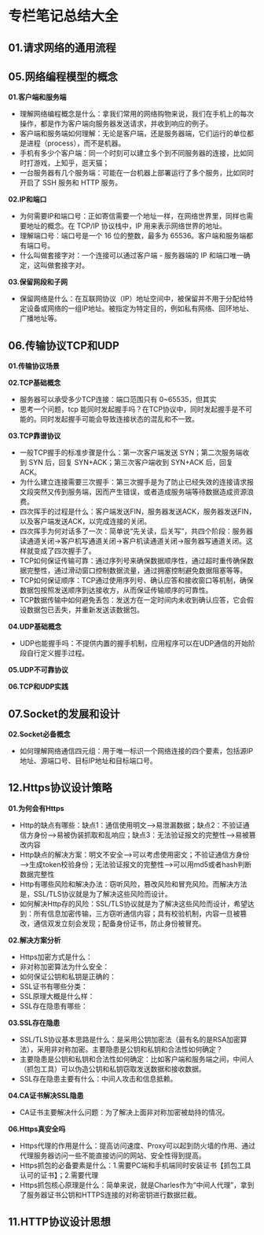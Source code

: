 # 专栏笔记总结大全


## 01.请求网络的通用流程

## 05.网络编程模型的概念

**01.客户端和服务端**

- 理解网络编程概念是什么：拿我们常用的网络购物来说，我们在手机上的每次操作，都是作为客户端向服务器发送请求，并收到响应的例子。
- 客户端和服务端如何理解：无论是客户端，还是服务器端，它们运行的单位都是进程（process），而不是机器。
- 手机有多少个客户端：同一个时刻可以建立多个到不同服务器的连接，比如同时打游戏，上知乎，逛天猫；
- 一台服务器有几个服务端：可能在一台机器上部署运行了多个服务，比如同时开启了 SSH 服务和 HTTP 服务。

**02.IP和端口**

- 为何需要IP和端口号：正如寄信需要一个地址一样，在网络世界里，同样也需要地址的概念。在 TCP/IP 协议栈中，IP 用来表示网络世界的地址。
- 理解端口号：端口号是一个 16 位的整数，最多为 65536。客户端和服务端都有端口号。
- 什么叫做套接字对：一个连接可以通过客户端 - 服务器端的 IP 和端口唯一确定，这叫做套接字对。

**03.保留网段和子网**

- 保留网络是什么：在互联网协议（IP）地址空间中，被保留并不用于分配给特定设备或网络的一组IP地址。被指定为特定目的，例如私有网络、回环地址、广播地址等。



## 06.传输协议TCP和UDP

**01.传输协议场景**


**02.TCP基础概念**

- 服务器可以承受多少TCP连接：端口范围只有 0~65535，但其实
- 思考一个问题，tcp 能同时发起握手吗？在TCP协议中，同时发起握手是不可能的。同时发起握手可能会导致连接状态的混乱和不一致。

**03.TCP靠谱协议**

- 一般TCP握手的标准步骤是什么：第一次客户端发送 SYN；第二次服务端收到 SYN 后，回复 SYN+ACK；第三次客户端收到 SYN+ACK 后，回复 ACK。
- 为什么建立连接需要三次握手：第三次握手是为了防止已经失效的连接请求报文段突然又传到服务端，因而产生错误，或者造成服务端等待数据造成资源浪费。
- 四次挥手的过程是什么：客户端发送FIN，服务器发送ACK，服务器发送FIN，以及客户端发送ACK，以完成连接的关闭。
- 四次挥手为何对话多了一次：简单说“先关读，后关写”，共四个阶段：服务器读通道关闭->客户机写通道关闭->客户机读通道关闭->服务器写通道关闭。这样就变成了四次握手了。
- TCP如何保证传输可靠：通过序列号来确保数据顺序性，通过超时重传确保数据完整性，通过滑动窗口控制数据流量，通过拥塞控制避免数据阻塞等等。
- TCP如何保证顺序：TCP通过使用序列号、确认应答和接收窗口等机制，确保数据包按照发送顺序到达接收方，从而保证传输顺序的可靠性。
- TCP数据传输中如何避免丢包：发送方在一定时间内未收到确认应答，它会假设数据包已丢失，并重新发送该数据包。

**04.UDP基础概念**

- UDP也能握手吗：不提供内置的握手机制，应用程序可以在UDP通信的开始阶段自行定义握手过程。

**05.UDP不可靠协议**

**06.TCP和UDP实践**

## 07.Socket的发展和设计

**02.Socket必备概念**

- 如何理解网络通信四元组：用于唯一标识一个网络连接的四个要素，包括源IP地址、源端口号、目标IP地址和目标端口号。


## 12.Https协议设计策略

**01.为何会有Https**

- Http的缺点有哪些：缺点1：通信使用明文——>易泄漏数据；缺点2：不验证通信方身份——>易被伪装抓取和乱响应；缺点3：无法验证报文的完整性——>易被篡改内容
- Http缺点的解决方案：明文不安全——>可以考虑使用密文；不验证通信方身份——>生成token校验身份；无法验证报文的完整性——>可以用md5或者hash判断数据完整性
- Http有哪些风险和解决办法：窃听风险，篡改风险和冒充风险。而解决方法是，SSL/TLS协议就是为了解决这些风险而设计。
- 如何解决Http存的风险：SSL/TLS协议就是为了解决这些风险而设计，希望达到：所有信息加密传输，三方窃听通信内容；具有校验机制，内容一旦被篡改，通信双发立刻会发现；配备身份证书，防止身份被冒充。

**02.解决方案分析**

- Https加密方式是什么：
- 非对称加密算法为什么安全：
- 如何保证公钥和私钥是正确的：
- SSL证书有哪些分类：
- SSL原理大概是什么样：
- SSL存在隐患有哪些：


**03.SSL存在隐患**

- SSL/TLS协议基本思路是什么：是采用公钥加密法（最有名的是RSA加密算法），采用非对称加密。主要隐患是公钥和私钥和合法性如何确定？
- 主要隐患是公钥和私钥和合法性如何确定：比如客户端和服务端之间，中间人（抓包工具）可以伪造公钥和私钥窃取发送数据和接收数据。
- SSL存在隐患主要有什么：中间人攻击和信息抵赖。

**04.CA证书解决SSL隐患**

- CA证书主要解决什么问题：为了解决上面非对称加密被劫持的情况。

**06.Https真安全吗**

- Https代理的作用是什么：提高访问速度、Proxy可以起到防火墙的作用、通过代理服务器访问一些不能直接访问的网站、安全性得到提高。
- Https抓包的必备要素是什么：1.需要PC端和手机端同时安装证书【抓包工具认可的证书】；2.需要代理
- Https抓包核心原理是什么：简单来说，就是Charles作为“中间人代理”，拿到了服务器证书公钥和HTTPS连接的对称密钥进行数据拦截。


## 11.HTTP协议设计思想













